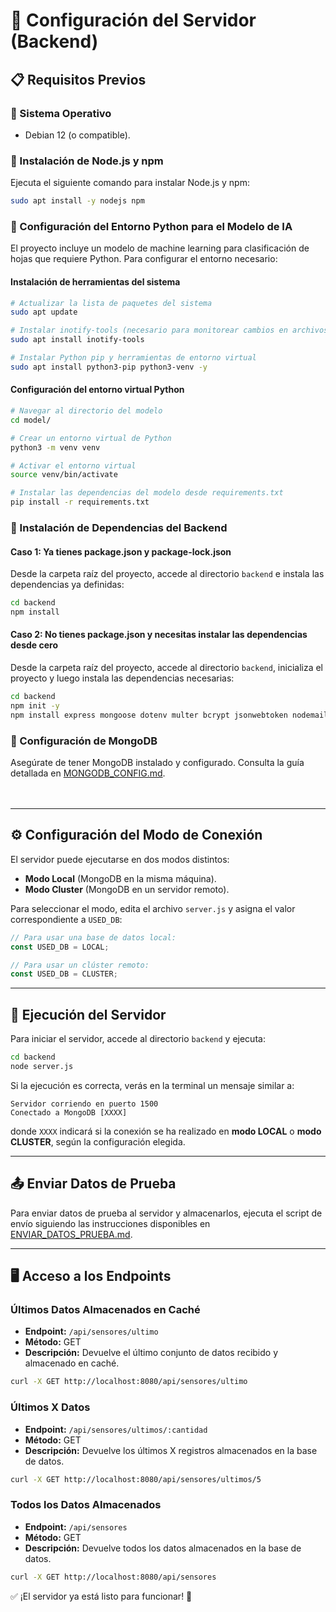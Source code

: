 # 📌 Configuración del Servidor (Backend)

## 📋 Requisitos Previos
### 🔹 Sistema Operativo
- Debian 12 (o compatible).

### 🔹 Instalación de Node.js y npm
Ejecuta el siguiente comando para instalar Node.js y npm:
```sh
sudo apt install -y nodejs npm
```

### 🔹 Configuración del Entorno Python para el Modelo de IA
El proyecto incluye un modelo de machine learning para clasificación de hojas que requiere Python. Para configurar el entorno necesario:

#### Instalación de herramientas del sistema
```sh
# Actualizar la lista de paquetes del sistema
sudo apt update

# Instalar inotify-tools (necesario para monitorear cambios en archivos)
sudo apt install inotify-tools

# Instalar Python pip y herramientas de entorno virtual
sudo apt install python3-pip python3-venv -y
```

#### Configuración del entorno virtual Python
```sh
# Navegar al directorio del modelo
cd model/

# Crear un entorno virtual de Python
python3 -m venv venv

# Activar el entorno virtual
source venv/bin/activate

# Instalar las dependencias del modelo desde requirements.txt
pip install -r requirements.txt
```


### 🔹 Instalación de Dependencias del Backend

#### Caso 1: Ya tienes package.json y package-lock.json
Desde la carpeta raíz del proyecto, accede al directorio `backend` e instala las dependencias ya definidas:
```sh
cd backend
npm install
```

#### Caso 2: No tienes package.json y necesitas instalar las dependencias desde cero
Desde la carpeta raíz del proyecto, accede al directorio `backend`, inicializa el proyecto y luego instala las dependencias necesarias:
```sh
cd backend
npm init -y
npm install express mongoose dotenv multer bcrypt jsonwebtoken nodemailer cors cloudinary
```

### 🔹 Configuración de MongoDB
Asegúrate de tener MongoDB instalado y configurado. Consulta la guía detallada en [MONGODB_CONFIG.md](./MONGODB_CONFIG.md).<br><br><br>

---

## ⚙️ Configuración del Modo de Conexión
El servidor puede ejecutarse en dos modos distintos:
- **Modo Local** (MongoDB en la misma máquina).
- **Modo Cluster** (MongoDB en un servidor remoto).

Para seleccionar el modo, edita el archivo `server.js` y asigna el valor correspondiente a `USED_DB`:
```js
// Para usar una base de datos local:
const USED_DB = LOCAL;

// Para usar un clúster remoto:
const USED_DB = CLUSTER;
```

---

## 🚀 Ejecución del Servidor

Para iniciar el servidor, accede al directorio `backend` y ejecuta:
```sh
cd backend
node server.js
```

Si la ejecución es correcta, verás en la terminal un mensaje similar a:
```
Servidor corriendo en puerto 1500
Conectado a MongoDB [XXXX]
```
donde `XXXX` indicará si la conexión se ha realizado en **modo LOCAL** o **modo CLUSTER**, según la configuración elegida.

---

## 📤 Enviar Datos de Prueba

Para enviar datos de prueba al servidor y almacenarlos, ejecuta el script de envío siguiendo las instrucciones disponibles en [ENVIAR_DATOS_PRUEBA.md](../scripts/ENVIAR_DATOS_PRUEBA.md).

---

## 🖥️ Acceso a los Endpoints

### Últimos Datos Almacenados en Caché
- **Endpoint:** `/api/sensores/ultimo`  
- **Método:** GET  
- **Descripción:** Devuelve el último conjunto de datos recibido y almacenado en caché.
```sh
curl -X GET http://localhost:8080/api/sensores/ultimo
```

### Últimos X Datos
- **Endpoint:** `/api/sensores/ultimos/:cantidad`  
- **Método:** GET  
- **Descripción:** Devuelve los últimos X registros almacenados en la base de datos.
```sh
curl -X GET http://localhost:8080/api/sensores/ultimos/5
```

### Todos los Datos Almacenados
- **Endpoint:** `/api/sensores`  
- **Método:** GET  
- **Descripción:** Devuelve todos los datos almacenados en la base de datos.
```sh
curl -X GET http://localhost:8080/api/sensores
```

✅ ¡El servidor ya está listo para funcionar! 🎯

